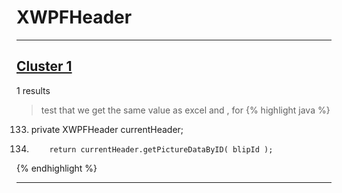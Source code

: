 # XWPFHeader

***

## [Cluster 1](./1)
1 results
> test that we get the same value as excel and , for 
{% highlight java %}
133. private XWPFHeader currentHeader;
1344.         return currentHeader.getPictureDataByID( blipId );
{% endhighlight %}

***


